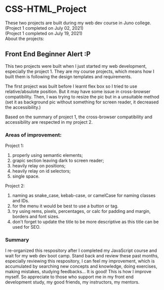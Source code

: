 # CSS-HTML_Project  

These two projects are built during my web dev course in Juno college.    
(Project 1 completed on July 02, 2021)  
(Project 1 completed on July 19, 2021)  
About the projects:  

## Front End Beginner Alert  :P  

This two projects were built when I just started my web development, especially the project 1. They are my course projects, which means how I built them is following the design templates and requirements.   
    
The first project was built before I learnt flex box so I tried to use relative/absulote position. But it may have some issue in cross-browser compatibility. Then, I was trying to resize the pic but in a unsuitable method (set it as background pic without something for screen reader, it decreased the accessibility.)  

Based on the summary of project 1, the cross-browser compatibility and accessibility are respected in my project 2.

### Areas of improvement:  
Project 1:  
1. properly using semantic elements;    
2. grapic section leaving dark to screen reader;  
3. heavily relay on positions;  
4. heavily relay on id selectors;  
5. single space.  

Project 2:  
1. naming as snake_case, kebab-case, or camelCase for naming classes and IDs.  
2. for the menu it would be best to use a button or tag.  
3. try using rems, pixels, percentages, or calc for padding and margin, borders and font sizes.  
4. don't forget to update the title to be more descriptive as this title can be used for SEO.  

### Summary  
I re-organized this respository after I completed my JavaScript course and wait for my web dev boot camp. Stand back and review these past months, especially reviewing this respository, I can feel my improvement, which is accumulated by searching new concepts and knowledge, doing exercises, making mistakes, studying feedbacks... It is good! This is how I improve myself. So appreciate to those who support me in my front end development study, my good friends, my instructors, my mentors.   
